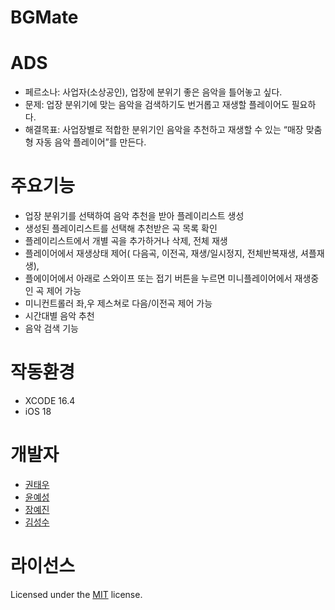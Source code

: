 # BGMate

# ADS
- 페르소나: 사업자(소상공인), 업장에 분위기 좋은 음악을 틀어놓고 싶다.
- 문제: 업장 분위기에 맞는 음악을 검색하기도 번거롭고 재생할 플레이어도 필요하다.
- 해결목표: 사업장별로 적합한 분위기인 음악을 추천하고 재생할 수 있는 “매장 맞춤형 자동 음악 플레이어”를 만든다.

# 주요기능
- 업장 분위기를 선택하여 음악 추천을 받아 플레이리스트 생성
- 생성된 플레이리스트를 선택해 추천받은 곡 목록 확인
- 플레이리스트에서 개별 곡을 추가하거나 삭제, 전체 재생
- 플레이어에서 재생상태 제어( 다음곡, 이전곡, 재생/일시정지, 전체반복재생, 셔플재생),
- 플에이어에서 아래로 스와이프 또는 접기 버튼을 누르면 미니플레이어에서 재생중인 곡 제어 가능
- 미니컨트롤러 좌,우 제스쳐로 다음/이전곡 제어 가능
- 시간대별 음악 추천
- 음악 검색 기능

# 작동환경
- XCODE 16.4
- iOS 18

# 개발자
- [권태우](https://github.com/boifromangye)
- [윤예성](https://github.com/yoon0420)
- [장예진](https://github.com/akarisoho)
- [김성수](https://github.com/su-uuuu)

# 라이선스
Licensed under the [MIT](LICENSE) license.
